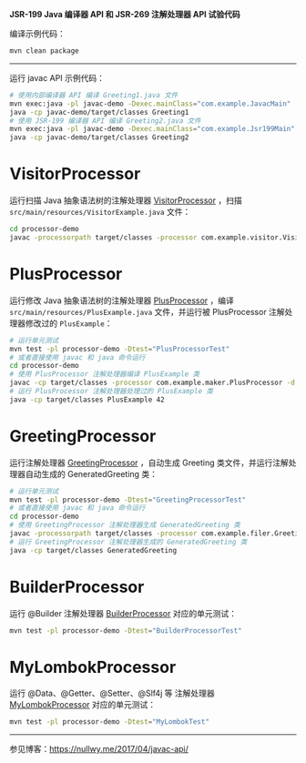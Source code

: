**JSR-199 Java 编译器 API 和 JSR-269 注解处理器 API 试验代码**

编译示例代码：

``` bash
mvn clean package
```

---

运行 javac API 示例代码：

``` bash
# 使用内部编译器 API 编译 Greeting1.java 文件 
mvn exec:java -pl javac-demo -Dexec.mainClass="com.example.JavacMain"
java -cp javac-demo/target/classes Greeting1
# 使用 JSR-199 编译器 API 编译 Greeting2.java 文件 
mvn exec:java -pl javac-demo -Dexec.mainClass="com.example.Jsr199Main" -Dexec.args="javac-demo/src/main/resources/Greeting2.java"
java -cp javac-demo/target/classes Greeting2
```

# VisitorProcessor

运行扫描 Java
抽象语法树的注解处理器 [VisitorProcessor](https://github.com/yulewei/annotation-processor-demo/blob/master/processor-demo/src/main/java/com/example/visitor/VisitorProcessor.java)
，扫描 `src/main/resources/VisitorExample.java` 文件：

``` bash
cd processor-demo
javac -processorpath target/classes -processor com.example.visitor.VisitorProcessor -proc:only src/main/resources/VisitorExample.java
```

# PlusProcessor

运行修改 Java
抽象语法树的注解处理器 [PlusProcessor](https://github.com/yulewei/annotation-processor-demo/blob/master/processor-demo/src/main/java/com/example/maker/PlusProcessor.java)
，编译 `src/main/resources/PlusExample.java` 文件，并运行被 PlusProcessor 注解处理器修改过的 `PlusExample`：

``` bash
# 运行单元测试
mvn test -pl processor-demo -Dtest="PlusProcessorTest"
# 或者直接使用 javac 和 java 命令运行
cd processor-demo
# 使用 PlusProcessor 注解处理器编译 PlusExample 类
javac -cp target/classes -processor com.example.maker.PlusProcessor -d target/classes src/main/resources/PlusExample.java
# 运行 PlusProcessor 注解处理器处理过的 PlusExample 类
java -cp target/classes PlusExample 42
```

# GreetingProcessor

运行注解处理器 [GreetingProcessor](https://github.com/yulewei/annotation-processor-demo/blob/master/processor-demo/src/main/java/com/example/filer/GreetingProcessor.java)
，自动生成 Greeting 类文件，并运行注解处理器自动生成的 GeneratedGreeting 类：

``` bash
# 运行单元测试
mvn test -pl processor-demo -Dtest="GreetingProcessorTest"
# 或者直接使用 javac 和 java 命令运行
cd processor-demo
# 使用 GreetingProcessor 注解处理器生成 GeneratedGreeting 类
javac -processorpath target/classes -processor com.example.filer.GreetingProcessor -Agreeting.className=GeneratedGreeting -d target/classes src/main/resources/Greeting1.java
# 运行 GreetingProcessor 注解处理器生成的 GeneratedGreeting 类
java -cp target/classes GeneratedGreeting
```

# BuilderProcessor

运行 @Builder
注解处理器 [BuilderProcessor](https://github.com/yulewei/annotation-processor-demo/blob/master/mylombok/src/main/java/com/example/filer/BuilderProcessor.java)
对应的单元测试：

``` bash
mvn test -pl processor-demo -Dtest="BuilderProcessorTest"
```

# MyLombokProcessor

运行 @Data、@Getter、@Setter、@Slf4j 等
注解处理器 [MyLombokProcessor](https://github.com/yulewei/annotation-processor-demo/blob/master/mylombok/src/main/java/com/example/processor/MyLombokProcessor.java)
对应的单元测试：

``` bash
mvn test -pl processor-demo -Dtest="MyLombokTest"
```

---

参见博客：<https://nullwy.me/2017/04/javac-api/>
